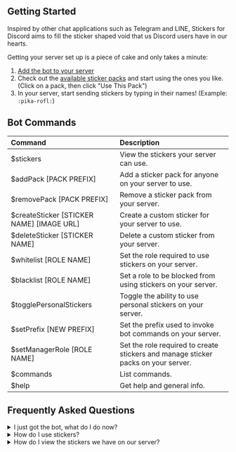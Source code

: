 ## Getting Started

Inspired by other chat applications such as Telegram and LINE, Stickers for Discord aims to fill the sticker shaped void that us Discord users have in our hearts.

Getting your server set up is a piece of cake and only takes a minute:

1. [Add the bot to your server](https://google.com)
2. Check out the [available sticker packs](/packs) and start using the ones you like.  
   (Click on a pack, then click "Use This Pack")
3. In your server, start sending stickers by typing in their names! (Example: `:pika-rofl:`)

## Bot Commands

| Command                                    | Description                                                                       |
| :----------------------------------------- | :-------------------------------------------------------------------------------- |
| \$stickers                                 | View the stickers your server can use.                                            |
| \$addPack [PACK PREFIX]                    | Add a sticker pack for anyone on your server to use.                              |
| \$removePack [PACK PREFIX]                 | Remove a sticker pack from your server.                                           |
| \$createSticker [STICKER NAME] [IMAGE URL] | Create a custom sticker for your server to use.                                   |
| \$deleteSticker [STICKER NAME]             | Delete a custom sticker from your server.                                         |
| \$whitelist [ROLE NAME]                    | Set the role required to use stickers on your server.                             |
| \$blacklist [ROLE NAME]                    | Set a role to be blocked from using stickers on your server.                      |
| \$togglePersonalStickers                   | Toggle the ability to use personal stickers on your server.                       |
| \$setPrefix [NEW PREFIX]                   | Set the prefix used to invoke bot commands on your server.                        |
| \$setManagerRole [ROLE NAME]               | Set the role required to create stickers and manage sticker packs on your server. |
| \$commands                                 | List commands.                                                                    |
| \$help                                     | Get help and general info.                                                        |

## Frequently Asked Questions

<details>
  <summary>I just got the bot, what do I do now?</summary>

  Start off by either [adding a sticker pack to your server](/packs), or by creating your own stickers (read below). Bot commands are listed above.
</details>

<details>
  <summary>How do I use stickers?</summary>
  
  Simply type the sticker names as they appear (Example: `:pika-rofl:`) Note: You can't include other text with your message when using a sticker. Just type the sticker name and hit enter. 
</details>

<details>
  <summary>How do I view the stickers we have on our server?</summary>
  
  Use the command `$stickers`
</details>